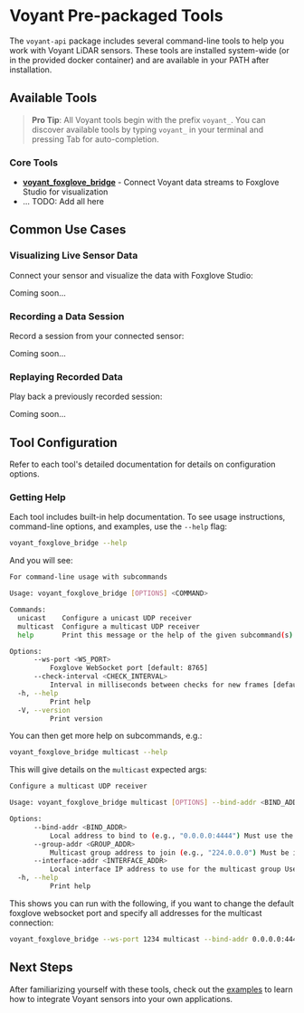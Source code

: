 # Voyant Pre-packaged Tools

The `voyant-api` package includes several command-line tools to help you work with Voyant LiDAR sensors. These tools are installed system-wide (or in the provided docker container)
and are available in your PATH after installation.

## Available Tools

> **Pro Tip**: All Voyant tools begin with the prefix `voyant_`. You can discover available tools by typing `voyant_` in your terminal and pressing Tab for auto-completion.

### Core Tools

- **[voyant_foxglove_bridge](foxglove_bridge.md)** - Connect Voyant data streams to Foxglove Studio for visualization
- ... TODO: Add all here



## Common Use Cases

### Visualizing Live Sensor Data

Connect your sensor and visualize the data with Foxglove Studio:

Coming soon...
<!--
```bash
voyant_foxglove_bridge --device-ip 192.168.1.100
```
 -->

### Recording a Data Session

Record a session from your connected sensor:

Coming soon...
<!--
```bash
voyant_recorder --output-file my_recording.vdat
```
-->

### Replaying Recorded Data

Play back a previously recorded session:

Coming soon...
<!--
```bash
voyant_player --input-file my_recording.vdat
```
-->

## Tool Configuration

Refer to each tool's detailed documentation for details on configuration options.

### Getting Help

Each tool includes built-in help documentation.
To see usage instructions, command-line options, and examples, use the `--help` flag:

```bash
voyant_foxglove_bridge --help
```

And you will see:

```bash
For command-line usage with subcommands

Usage: voyant_foxglove_bridge [OPTIONS] <COMMAND>

Commands:
  unicast    Configure a unicast UDP receiver
  multicast  Configure a multicast UDP receiver
  help       Print this message or the help of the given subcommand(s)

Options:
      --ws-port <WS_PORT>
          Foxglove WebSocket port [default: 8765]
      --check-interval <CHECK_INTERVAL>
          Interval in milliseconds between checks for new frames [default: 10]
  -h, --help
          Print help
  -V, --version
          Print version
```

You can then get more help on subcommands, e.g.:

```bash
voyant_foxglove_bridge multicast --help
```

This will give details on the `multicast` expected args:

```bash
Configure a multicast UDP receiver

Usage: voyant_foxglove_bridge multicast [OPTIONS] --bind-addr <BIND_ADDR> --group-addr <GROUP_ADDR>

Options:
      --bind-addr <BIND_ADDR>
          Local address to bind to (e.g., "0.0.0.0:4444") Must use the same port that multicast senders are targeting
      --group-addr <GROUP_ADDR>
          Multicast group address to join (e.g., "224.0.0.0") Must be in the valid multicast range (224.0.0.0 to 239.255.255.255)
      --interface-addr <INTERFACE_ADDR>
          Local interface IP address to use for the multicast group Use "0.0.0.0" to use the default interface, or specify a particular interface IP [default: 0.0.0.0]
  -h, --help
          Print help
```

This shows you can run with the following,
if you want to change the default foxglove websocket port
and specify all addresses for the multicast connection:

```bash
voyant_foxglove_bridge --ws-port 1234 multicast --bind-addr 0.0.0.0:4444 --group-addr 224.0.0.0 --interface-addr 127.0.0.1
```

## Next Steps

After familiarizing yourself with these tools, check out the [examples](../examples/README.md) to learn how to integrate Voyant sensors into your own applications.
